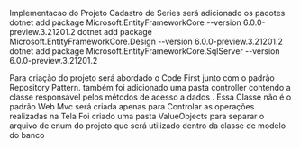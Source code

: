 Implementacao do Projeto Cadastro de Series 
será adicionado os pacotes 
dotnet add package Microsoft.EntityFrameworkCore --version 6.0.0-preview.3.21201.2
dotnet add package Microsoft.EntityFrameworkCore.Design --version 6.0.0-preview.3.21201.2
dotnet add package Microsoft.EntityFrameworkCore.SqlServer --version 6.0.0-preview.3.21201.2

Para criação do projeto será abordado o Code First junto com o padrão Repository Pattern.
também foi adicionado uma pasta controller contendo a classe responsável pelos métodos 
de acesso a dados .
Essa Classe não é o padrão Web Mvc será criada apenas para 
Controlar as operações realizadas na Tela 
Foi criado uma pasta ValueObjects para separar o arquivo de enum do projeto
que será utilizado dentro da classe de modelo do banco 
